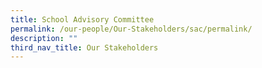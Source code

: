 ```yaml
---
title: School Advisory Committee
permalink: /our-people/Our-Stakeholders/sac/permalink/
description: ""
third_nav_title: Our Stakeholders
---
```

